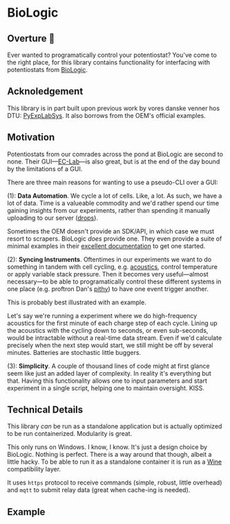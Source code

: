 # BioLogic

## Overture 🔋 

Ever wanted to programatically control your potentiostat? You've come to the right place, for this library contains functionality for interfacing with potentiostats from [BioLogic](https://www.biologic.net/).

## Acknoledgement

This library is in part built upon previous work by vores danske venner hos DTU: [PyExpLabSys](https://github.com/CINF/PyExpLabSys). It also borrows from the OEM's official examples.

## Motivation

Potentiostats from our comrades across the pond at BioLogic are second to none. Their GUI—[EC-Lab](https://www.biologic.net/support-software/ec-lab-software/)—is also great, but is at the end of the day bound by the limitations of a GUI.

There are three main reasons for wanting to use a pseudo-CLI over a GUI:

(1): **Data Automation**. We cycle a lot of cells. Like, a lot. As such, we have a lot of data. Time is a valueable commodity and we'd rather spend our time gaining insights from our experiments, rather than spending it manually uploading to our server ([drops](https://github.com/dansteingart/drops)).

Sometimes the OEM doesn't provide an SDK/API, in which case we must resort to scrapers. BioLogic _does_ provide one. They even provide a suite of minimal examples in their [excellent documentation](https://www.biologic.net/support-software/ec-lab-oem-development-package/) to get one started.

(2): **Syncing Instruments**. Oftentimes in our experiments we want to do something in tandem with cell cycling, e.g. [acoustics](https://github.com/steingartlab/acoustics_hardware), control temperature or apply variable stack pressure. Then it becomes very useful—almost necessary—to be able to programatically control these different systems in one place (e.g. proftron Dan's [pithy](https://github.com/dansteingart/pithy)) to have one event trigger another.

This is probably best illustrated with an example.

Let's say we're running a experiment where we do high-frequency acoustics for the first minute of each charge step of each cycle. Lining up the acoustics with the cycling down to seconds, or even sub-seconds, would be intractable without a real-time data stream. Even if we'd calculate precisely when the next step would start, we still might be off by several minutes. Batteries are stochastic little buggers.

(3): **Simplicity**. A couple of thousand lines of code might at first glance seem like just an added layer of complexity. In reality it's everything but that. Having this functionality allows one to input parameters and start experiment in a single script, helping one to maintain oversight. KISS.

## Technical Details

This library _can_ be run as a standalone application but is actually optimized to be run containerized. Modularity is great.

This only runs on Windows. I know, I know. It's just a design choice by BioLogic. Nothing is perfect. There is a way around that though, albeit a little hacky. To be able to run it as a standalone container it is run as a [Wine](https://www.winehq.org/) compatibility layer.


It uses `https` protocol to receive commands (simple, robust, little overhead) and `mqtt` to submit relay data (great when cache-ing is needed).


## Example

```


```
